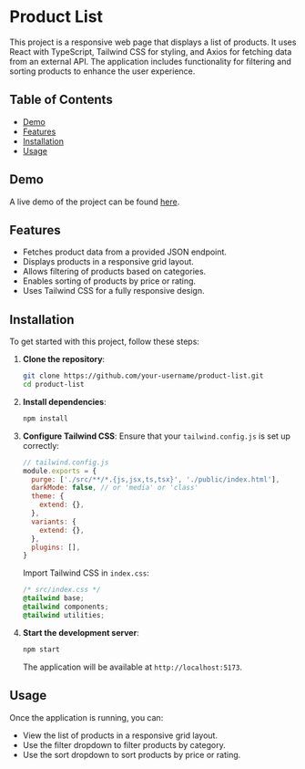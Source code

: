 # Product List

This project is a responsive web page that displays a list of products. It uses React with TypeScript, Tailwind CSS for styling, and Axios for fetching data from an external API. The application includes functionality for filtering and sorting products to enhance the user experience.

## Table of Contents

- [Demo](#demo)
- [Features](#features)
- [Installation](#installation)
- [Usage](#usage)

## Demo

A live demo of the project can be found [here](https://main--timi-bloomcode.netlify.app/).

## Features

- Fetches product data from a provided JSON endpoint.
- Displays products in a responsive grid layout.
- Allows filtering of products based on categories.
- Enables sorting of products by price or rating.
- Uses Tailwind CSS for a fully responsive design.

## Installation

To get started with this project, follow these steps:

1. **Clone the repository**:

   ```bash
   git clone https://github.com/your-username/product-list.git
   cd product-list
   ```
2. **Install dependencies**:

   ```bash
   npm install
   ```
3. **Configure Tailwind CSS**:
   Ensure that your `tailwind.config.js` is set up correctly:

   ```javascript
   // tailwind.config.js
   module.exports = {
     purge: ['./src/**/*.{js,jsx,ts,tsx}', './public/index.html'],
     darkMode: false, // or 'media' or 'class'
     theme: {
       extend: {},
     },
     variants: {
       extend: {},
     },
     plugins: [],
   }
   ```

   Import Tailwind CSS in `index.css`:

   ```css
   /* src/index.css */
   @tailwind base;
   @tailwind components;
   @tailwind utilities;
   ```
4. **Start the development server**:

   ```bash
   npm start
   ```

   The application will be available at `http://localhost:5173`.

## Usage

Once the application is running, you can:

- View the list of products in a responsive grid layout.
- Use the filter dropdown to filter products by category.
- Use the sort dropdown to sort products by price or rating.
